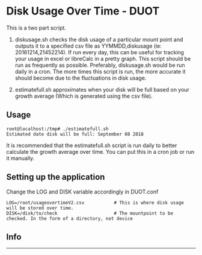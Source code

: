 # Disk Usage Over Time - DUOT

This is a two part script.

1. diskusage.sh checks the disk usage of a particular mount point and outputs it to a specified csv file as YYMMDD,diskusage (ie: 20161214,21452214). If run every day, this can be useful for tracking your usage in excel or libreCalc in a pretty graph. This script should be run as frequently as possible. Preferably, diskusage.sh would be run daily in a cron. The more times this script is run, the more accurate it should become due to the fluctuations in disk usage.

2. estimatefull.sh approximates when your disk will be full based on your growth average (Which is generated using the csv file).

## Usage

```
root@localhost:/tmp# ./estimatefull.sh
Estimated date disk will be full: September 08 2018
```
It is recommended that the estimatefull.sh script is run daily to better calculate the growth average over time. You can put this in a cron job or run it manually.

## Setting up the application
Change the LOG and DISK variable accordingly in DUOT.conf
```
LOG=/root/usageovertimeV2.csv           # This is where disk usage will be stored over time.
DISK=/disk/to/check                     # The mountpoint to be checked. In the form of a directory, not device
```

## Info

---

